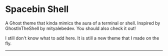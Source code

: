 # Spacebin Shell

A Ghost theme that kinda mimics the aura of a terminal or shell. Inspired by GhostInTheShell by mityalebedev. You should also check it out!

I still don't know what to add here. It is still a new theme that I made on the fly.


----

